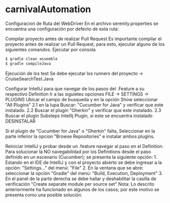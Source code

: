 # carnivalAutomation

Configuracion de Ruta del WebDriver
En el archivo serenity.properties se encuentra una configuración por defecto de esta ruta:

Compilar proyecto antes de realizar Pull Request
Es importante compilar el proyecto antes de realizar un Pull Request, para esto, ejecutar alguno de los siguientes comandos. Ejecutar por consola

```bash
$ gradle clean assemble
$ gradle compileJava
```

Ejecución de los test
Se debe ejecutar los runners del proyecto -> CruiseSearchTest.Java

Configurar IntelliJ para que navegar de los pasos del .Feature a su respectivo Definition
Ir a las siguietes opciones FILE -> SETTINGS -> PLUGINS
Ubicar el campo de busqueda y en la opción Show seleccionar "All Plugins" 2.1 en la lupa Buscar: "Cucumber for Java" y verificar que este instalado. 2.2 Buscar el plugin "Gherkin" y verificar que este instalado. 2.3 Buscar el plugin Substeps IntellIj Plugin, si este se encuentra instalado DESINSTALAR

Si el plugin de "Cucumber for Java" o "Gherkin" falta, Seleccionar en la parte inferior la opcion "Browse Repositories" e instalar ambos plugins.

Reiniciar IntelliJ y probar desde un .feature navegar al paso en el Definition.
Para solucionar la NO navegabilidad por los Definitions desde el paso definido en un escenario (Cucumber); se presenta la siguiente opción: 1. Estando en el IDE de IntelliJ y con el proyecto abierto se debe ingresar a la opción: "Settings..." del menú: "File" 2. En la ventana que se abre: seleccionar la opción "Gradle" del menú: "Build, Execution, Deployment" 3. En el panel de la parte derecha se debe hallar y deshabilitar la casilla de verificación "Create separate module per source set" Nota: Lo descrito anteriormente ha funcionado en algunos de los casos; por este motivo se presenta como una posible solución.
